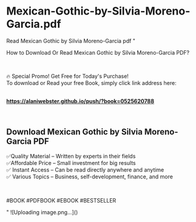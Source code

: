 # Mexican-Gothic-by-Silvia-Moreno-Garcia.pdf
Read Mexican Gothic by Silvia Moreno-Garcia pdf
"<p>How to Download Or Read Mexican Gothic by Silvia Moreno-Garcia PDF?</p>
<p>&nbsp;</p>
<p>&#128293;  Special Promo! Get Free for Today's Purchase!<br />To download or Read your free Book, simply click link address here:&nbsp;<br />&nbsp;</p>
<p><a href=""https://alaniwebster.github.io/push/?book=0525620788""><strong>https://alaniwebster.github.io/push/?book=0525620788</strong></a></p>
<p>&nbsp;</p>
<h2>Download Mexican Gothic by Silvia Moreno-Garcia PDF</h2>
<p>&#x2705;Quality Material &ndash; Written by experts in their fields<br />&#x2705;Affordable Price &ndash; Small investment for big results<br />&#x2705; Instant Access &ndash; Can be read directly anywhere and anytime<br />&#x2705; Various Topics &ndash; Business, self-development, finance, and more</p>
<p>&nbsp;</p>
<p>#BOOK #PDFBOOK #EBOOK #BESTSELLER</p>
"
![Uploading image.png…]()
